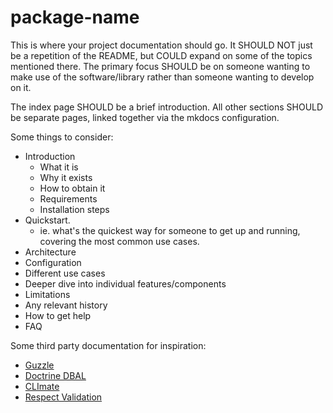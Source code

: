 # __package-name__

This is where your project documentation should go. It SHOULD NOT just be a
repetition of the README, but COULD expand on some of the topics mentioned
there. The primary focus SHOULD be on someone wanting to make use of the
software/library rather than someone wanting to develop on it.

The index page SHOULD be a brief introduction. All other sections SHOULD be
separate pages, linked together via the mkdocs configuration.

Some things to consider:

- Introduction
    - What it is
    - Why it exists
    - How to obtain it
    - Requirements
    - Installation steps
- Quickstart.
    - ie. what's the quickest way for someone to get up and running,
      covering the most common use cases.
- Architecture
- Configuration
- Different use cases
- Deeper dive into individual features/components
- Limitations
- Any relevant history
- How to get help
- FAQ

Some third party documentation for inspiration:

- [Guzzle](http://docs.guzzlephp.org/en/stable/)
- [Doctrine DBAL](https://www.doctrine-project.org/projects/doctrine-dbal/en/current/)
- [CLImate](https://climate.thephpleague.com/)
- [Respect Validation](https://respect.github.io/Validation/)
